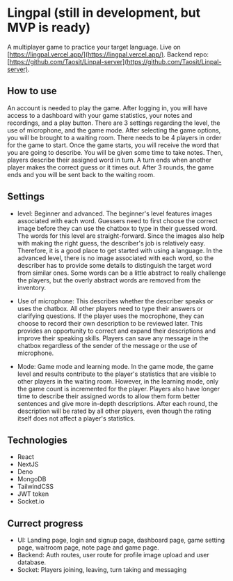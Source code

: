 # Lingpal (still in development, but MVP is ready)

A multiplayer game to practice your target language. Live on [https://lingpal.vercel.app/](https://lingpal.vercel.app/).
Backend repo: [https://github.com/Taosit/Linpal-server](https://github.com/Taosit/Linpal-server).

## How to use

An account is needed to play the game. After logging in, you will have access to a dashboard with your game statistics, your notes and recordings, and a play button. There are 3 settings regarding the level, the use of microphone, and the game mode. After selecting the game options, you will be brought to a waiting room. There needs to be 4 players in order for the game to start. Once the game starts, you will receive the word that you are going to describe. You will be given some time to take notes. Then, players describe their assigned word in turn. A turn ends when another player makes the correct guess or it times out. After 3 rounds, the game ends and you will be sent back to the waiting room.

## Settings

- level: Beginner and advanced. The beginner's level features images associated with each word. Guessers need to first choose the correct image before they can use the chatbox to type in their guessed word. The words for this level are straight-forward. Since the images also help with making the right guess, the describer's job is relatively easy. Therefore, it is a good place to get started with using a language. In the advanced level, there is no image associated with each word, so the describer has to provide some details to distinguish the target word from similar ones. Some words can be a little abstract to really challenge the players, but the overly abstract words are removed from the inventory.

- Use of microphone: This describes whether the describer speaks or uses the chatbox. All other players need to type their answers or clarifying questions. If the player uses the mocrophone, they can choose to record their own description to be reviewed later. This provides an opportunity to correct and expand their descriptions and improve their speaking skills. Players can save any message in the chatbox regardless of the sender of the message or the use of microphone.

- Mode: Game mode and learning mode. In the game mode, the game level and results contribute to the player's statistics that are visible to other players in the waiting room. However, in the learning mode, only the game count is incremented for the player. Players also have longer time to describe their assigned words to allow them form better sentences and give more in-depth descriptions. After each round, the description will be rated by all other players, even though the rating itself does not affect a player's statistics.

## Technologies

- React
- NextJS
- Deno
- MongoDB
- TailwindCSS
- JWT token
- Socket.io

## Currect progress

- UI: Landing page, login and signup page, dashboard page, game setting page, waitroom page, note page and game page.
- Backend: Auth routes, user route for profile image upload and user database.
- Socket: Players joining, leaving, turn taking and messaging
